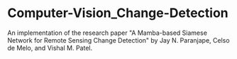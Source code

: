 # Computer-Vision_Change-Detection
An implementation of the research paper "A Mamba-based Siamese Network for Remote Sensing Change Detection" by Jay N. Paranjape, Celso de Melo, and Vishal M. Patel.
